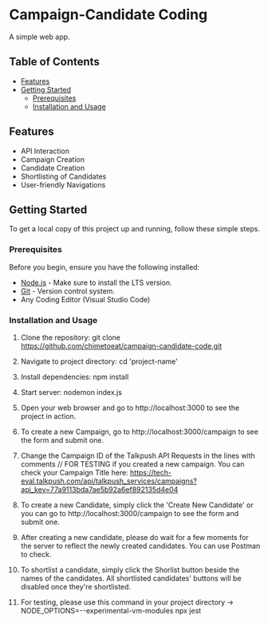 # Campaign-Candidate Coding

A simple web app.

## Table of Contents

- [Features](#features)
- [Getting Started](#getting-started)
  - [Prerequisites](#prerequisites)
  - [Installation and Usage](#installation-and-usage)

## Features

- API Interaction
- Campaign Creation
- Candidate Creation
- Shortlisting of Candidates
- User-friendly Navigations

## Getting Started

To get a local copy of this project up and running, follow these simple steps.

### Prerequisites

Before you begin, ensure you have the following installed:

- [Node.js](https://nodejs.org/) - Make sure to install the LTS version.
- [Git](https://git-scm.com/) - Version control system.
- Any Coding Editor (Visual Studio Code)

### Installation and Usage

1. Clone the repository:
    git clone https://github.com/chimetoeat/campaign-candidate-code.git

2. Navigate to project directory:
    cd 'project-name'

3. Install dependencies:
    npm install

4. Start server:
    nodemon index.js

5. Open your web browser and go to http://localhost:3000 to see the project in action.

6. To create a new Campaign, go to http://localhost:3000/campaign to see the form and submit one.

7. Change the Campaign ID of the Talkpush API Requests in the lines with comments // FOR TESTING if you created a new campaign. You can check your Campaign Title here: https://tech-eval.talkpush.com/api/talkpush_services/campaigns?api_key=77a9113bda7ae5b92a6ef892135d4e04

8. To create a new Candidate, simply click the 'Create New Candidate' or you can go to http://localhost:3000/campaign to see the form and submit one.

9. After creating a new candidate, please do wait for a few moments for the server to reflect the newly created candidates. You can use Postman to check.

10. To shortlist a candidate, simply click the Shorlist button beside the names of the candidates. All shortlisted candidates' buttons will be disabled once they're shortlisted.

11. For testing, please use this command in your project directory -> NODE_OPTIONS=--experimental-vm-modules npx jest